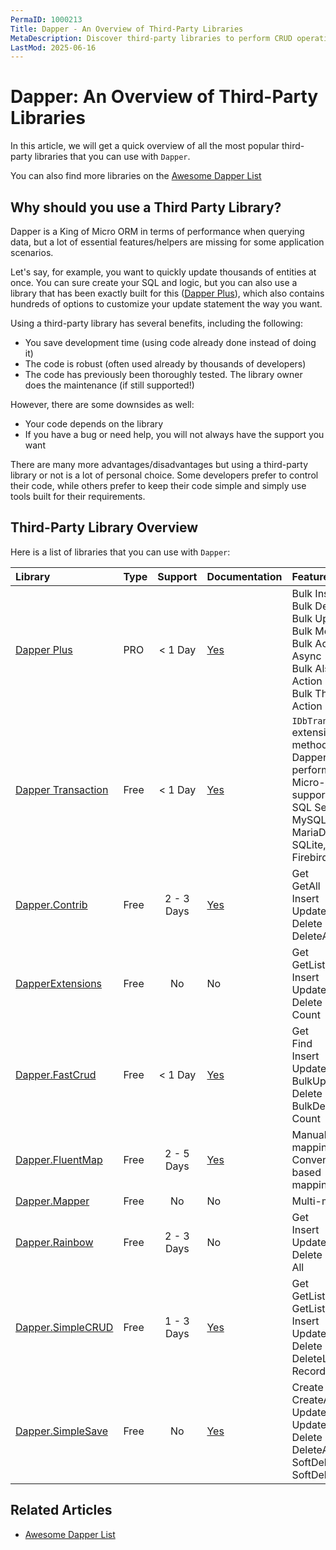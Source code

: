 ```yaml
---
PermaID: 1000213
Title: Dapper - An Overview of Third-Party Libraries
MetaDescription: Discover third-party libraries to perform CRUD operations, Bulk Operations, mapping, and use dapper through the `IDbTransaction` interface. Learn about their limitations and how to install them with NuGet.
LastMod: 2025-06-16
---
```


# Dapper: An Overview of Third-Party Libraries

In this article, we will get a quick overview of all the most popular third-party libraries that you can use with `Dapper`.

You can also find more libraries on the [Awesome Dapper List](https://github.com/zzzprojects/awesome-dapper)

## Why should you use a Third Party Library?

Dapper is a King of Micro ORM in terms of performance when querying data, but a lot of essential features/helpers are missing for some application scenarios.

Let's say, for example, you want to quickly update thousands of entities at once. You can sure create your SQL and logic, but you can also use a library that has been exactly built for this ([Dapper Plus](https://dapper-plus.net/)), which also contains hundreds of options to customize your update statement the way you want.

Using a third-party library has several benefits, including the following:

- You save development time (using code already done instead of doing it)
- The code is robust (often used already by thousands of developers)
- The code has previously been thoroughly tested.
The library owner does the maintenance (if still supported!)

However, there are some downsides as well:

- Your code depends on the library
- If you have a bug or need help, you will not always have the support you want

There are many more advantages/disadvantages but using a third-party library or not is a lot of personal choice. Some developers prefer to control their code, while others prefer to keep their code simple and simply use tools built for their requirements.

## Third-Party Library Overview

Here is a list of libraries that you can use with `Dapper`:

| Library | Type | Support | Documentation | Features |
| :------ | :---------- | :------: | :------------ | :------- |
| [Dapper Plus](dapper-plus-third-party-library) | PRO | < 1 Day | [Yes](https://dapper-plus.net/tutorials) | Bulk Insert<br>Bulk Delete<br>Bulk Update<br>Bulk Merge<br>Bulk Action Async<br>Bulk Also Action<br>Bulk Then Action |
| [Dapper Transaction](dapper-plus-third-party-library) | Free | < 1 Day | [Yes](https://github.com/zzzprojects/Dapper.Transaction) | `IDbTransaction` extension methods for Dapper: A high performance Micro-ORM supporting SQL Server, MySQL, MariaDB, SQLite, SqlCE, Firebird etc..  |
| [Dapper.Contrib](dapper-contrib-third-party-library) | Free | 2 - 3 Days | [Yes](https://github.com/StackExchange/Dapper/tree/master/Dapper.Contrib) | Get<br>GetAll<br>Insert<br>Update<br>Delete<br>DeleteAll |
| [DapperExtensions](dapper-extensions) | Free | No | No | Get<br>GetList<br>Insert<br>Update<br>Delete<br>Count |
| [Dapper.FastCrud](dapper-fastcrud) | Free | < 1 Day | [Yes](https://github.com/MoonStorm/Dapper.FastCRUD/wiki) | Get<br>Find<br>Insert<br>Update<br>BulkUpdate<br>Delete<br>BulkDelete<br>Count |
| [Dapper.FluentMap](dapper-fluentmap) | Free | 2 - 5 Days | [Yes](https://github.com/henkmollema/Dapper-FluentMap) | Manual mapping<br>Convention based mapping |
| [Dapper.Mapper](dapper-mapper) | Free | No | No | Multi-mapping |
| [Dapper.Rainbow](dapper-rainbow) | Free | 2 - 3 Days | No | Get<br>Insert<br>Update<br>Delete<br>All |
| [Dapper.SimpleCRUD](dapper-simplecrud) | Free | 1 - 3 Days | [Yes](https://github.com/ericdc1/Dapper.SimpleCRUD) | Get<br>GetList<br>GetListPaged<br>Insert<br>Update<br>Delete<br>DeleteList<br>RecordCount |
| [Dapper.SimpleSave](dapper-simplesave) | Free | No | [Yes](https://github.com/Paymentsense/Dapper.SimpleSave/wiki/) | Create<br>CreateAll<br>Update<br>UpdateAll<br>Delete<br>DeleteAll<br>SoftDelete<br>SoftDeleteAll |

## Related Articles

- [Awesome Dapper List](https://github.com/zzzprojects/awesome-dapper)